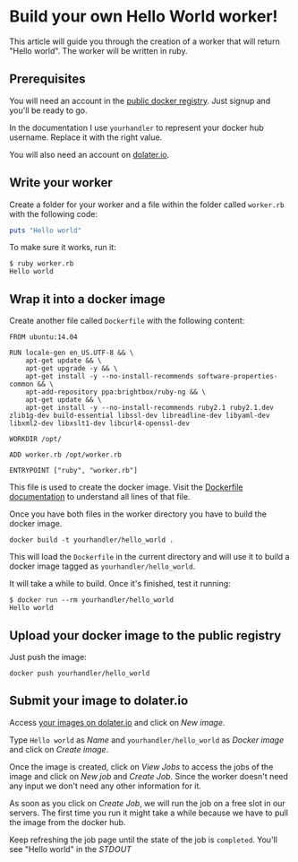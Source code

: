 # Build your own Hello World worker!

This article will guide you through the creation of a worker that will return "Hello world". The worker will be written in ruby.

## Prerequisites

You will need an account in the [public docker registry](https://hub.docker.com/). Just signup and you'll be ready to go.

In the documentation I use `yourhandler` to represent your docker hub username. Replace it with the right value.

You will also need an account on [dolater.io](http://dolater.io).

## Write your worker

Create a folder for your worker and a file within the folder called `worker.rb` with the following code:

```ruby
puts "Hello world"
```

To make sure it works, run it:

```
$ ruby worker.rb
Hello world
```

## Wrap it into a docker image

Create another file called `Dockerfile` with the following content:

```
FROM ubuntu:14.04

RUN locale-gen en_US.UTF-8 && \
    apt-get update && \
    apt-get upgrade -y && \
    apt-get install -y --no-install-recommends software-properties-common && \
    apt-add-repository ppa:brightbox/ruby-ng && \
    apt-get update && \
    apt-get install -y --no-install-recommends ruby2.1 ruby2.1.dev zlib1g-dev build-essential libssl-dev libreadline-dev libyaml-dev libxml2-dev libxslt1-dev libcurl4-openssl-dev

WORKDIR /opt/

ADD worker.rb /opt/worker.rb

ENTRYPOINT ["ruby", "worker.rb"]
```

This file is used to create the docker image. Visit the [Dockerfile documentation](http://docs.docker.com/reference/builder/) to understand all lines of that file.

Once you have both files in the worker directory you have to build the docker image.

```
docker build -t yourhandler/hello_world .
```

This will load the `Dockerfile` in the current directory and will use it to build a docker image tagged as `yourhandler/hello_world`.

It will take a while to build. Once it's finished, test it running:

```
$ docker run --rm yourhandler/hello_world
Hello world
```

## Upload your docker image to the public registry

Just push the image:

```
docker push yourhandler/hello_world
```

## Submit your image to dolater.io

Access [your images on dolater.io](http://dolater.io/admin/images) and click on _New image_.

Type `Hello world` as _Name_ and `yourhandler/hello_world` as _Docker image_ and click on _Create image_.

Once the image is created, click on _View Jobs_ to access the jobs of the image and click on _New job_ and _Create Job_. Since the worker doesn't need any input we don't need any other information for it.

As soon as you click on _Create Job_, we will run the job on a free slot in our servers. The first time you run it might take a while because we have to pull the image from the docker hub.

Keep refreshing the job page until the state of the job is `completed`. You'll see "Hello world" in the _STDOUT_
